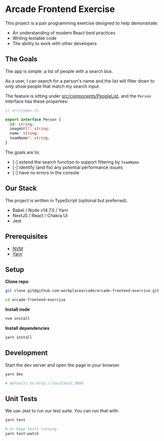 # Arcade Frontend Exercise

This project is a pair programming exercise designed to help demonstrate:

- An understanding of modern React best practices
- Writing testable code
- The ability to work with other developers

## The Goals

The app is simple: a list of people with a search box.

As a user, I can search for a person's name and the list will filter down to only show people that match my search input.

The feature is sitting under [src/components/PeopleList](src/components/PeopleList), and the `Person` interface has these properties:

```ts
// src/types.ts

export interface Person {
  id: string;
  imageUrl?: string;
  name: string;
  teamName?: string;
}
```

The goals are to:

- [-] extend the search function to support filtering by `teamName`
- [-] identify (and fix) any potential performance issues
- [-] have no errors in the console

## Our Stack

The project is written in TypeScript (optional but preferred).

- Babel / Node v14.7.0 / Yarn
- NextJS / React / Chakra UI
- Jest

## Prerequisites

- [NVM](https://github.com/nvm-sh/nvm#installing-and-updating)
- [Yarn](https://classic.yarnpkg.com/en/docs/install)

## Setup

**Clone repo**

```bash
git clone git@github.com:workplacearcade/arcade-frontend-exercise.git

cd arcade-frontend-exercise
```

**Install node**

```bash
nvm install
```

**Install dependencies**

```bash
yarn install
```

## Development

Start the dev server and open the page in your browser.

```bash
yarn dev

# defaults to http://localhost:3000
```

## Unit Tests

We use Jest to run our test suite. You can run that with:

```bash
yarn test

# or keep tests running
yarn test:watch
```
